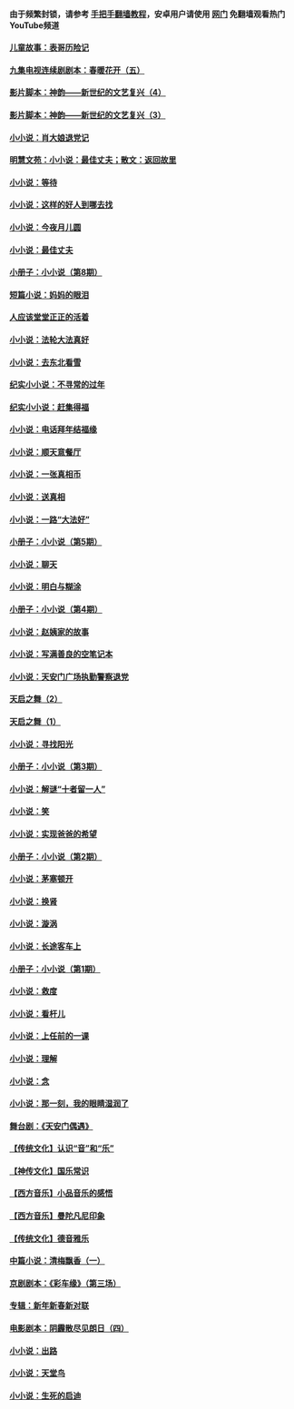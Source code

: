 #### 由于频繁封锁，请参考 [手把手翻墙教程](https://github.com/gfw-breaker/guides/wiki/)，安卓用户请使用 [网门](https://github.com/gfw-breaker/nogfw/blob/master/dl.md?t=05150601) 免翻墙观看热门YouTube频道 

#### [儿童故事：表哥历险记](../pages/328/383535.md?t=05150601) 

#### [九集电视连续剧剧本：春暖花开（五）](../pages/328/275919.md?t=05150601) 

#### [影片脚本：神韵——新世纪的文艺复兴（4）](../pages/328/266089.md?t=05150601) 

#### [影片脚本：神韵——新世纪的文艺复兴（3）](../pages/328/266087.md?t=05150601) 

#### [小小说：肖大娘退党记](../pages/328/239807.md?t=05150601) 

#### [明慧文苑：小小说：最佳丈夫；散文：返回故里](../pages/328/3439.md?t=05150601) 

#### [小小说：等待](../pages/328/223927.md?t=05150601) 

#### [小小说：这样的好人到哪去找](../pages/328/209396.md?t=05150601) 

#### [小小说：今夜月儿圆](../pages/328/193588.md?t=05150601) 

#### [小小说：最佳丈夫](../pages/328/190938.md?t=05150601) 

#### [小册子：小小说（第8期）](../pages/328/188202.md?t=05150601) 

#### [短篇小说：妈妈的眼泪](../pages/328/187712.md?t=05150601) 

#### [人应该堂堂正正的活着](../pages/328/182430.md?t=05150601) 

#### [小小说：法轮大法真好](../pages/328/174669.md?t=05150601) 

#### [小小说：去东北看雪](../pages/328/173882.md?t=05150601) 

#### [纪实小小说：不寻常的过年](../pages/328/173187.md?t=05150601) 

#### [纪实小小说：赶集得福](../pages/328/172652.md?t=05150601) 

#### [小小说：电话拜年结福缘](../pages/328/172533.md?t=05150601) 

#### [小小说：顺天意餐厅](../pages/328/170182.md?t=05150601) 

#### [小小说：一张真相币](../pages/328/169410.md?t=05150601) 

#### [小小说：送真相](../pages/328/166713.md?t=05150601) 

#### [小小说：一路“大法好”](../pages/328/162016.md?t=05150601) 

#### [小册子：小小说（第5期）](../pages/328/161131.md?t=05150601) 

#### [小小说：聊天](../pages/328/159640.md?t=05150601) 

#### [小小说：明白与糊涂](../pages/328/158101.md?t=05150601) 

#### [小册子：小小说（第4期）](../pages/328/158006.md?t=05150601) 

#### [小小说：赵姨家的故事](../pages/328/157843.md?t=05150601) 

#### [小小说：写满善良的空笔记本](../pages/328/157382.md?t=05150601) 

#### [小小说：天安门广场执勤警察退党](../pages/328/156982.md?t=05150601) 

#### [天启之舞（2）](../pages/328/153440.md?t=05150601) 

#### [天启之舞（1）](../pages/328/153439.md?t=05150601) 

#### [小小说：寻找阳光](../pages/328/153065.md?t=05150601) 

#### [小册子：小小说（第3期）](../pages/328/151715.md?t=05150601) 

#### [小小说：解谜“十者留一人”](../pages/328/148967.md?t=05150601) 

#### [小小说：笑](../pages/328/148905.md?t=05150601) 

#### [小小说：实现爸爸的希望](../pages/328/148096.md?t=05150601) 

#### [小册子：小小说（第2期）](../pages/328/147214.md?t=05150601) 

#### [小小说：茅塞顿开](../pages/328/147030.md?t=05150601) 

#### [小小说：换肾](../pages/328/146770.md?t=05150601) 

#### [小小说：漩涡](../pages/328/146683.md?t=05150601) 

#### [小小说：长途客车上](../pages/328/145076.md?t=05150601) 

#### [小册子：小小说（第1期）](../pages/328/143963.md?t=05150601) 

#### [小小说：救度](../pages/328/143927.md?t=05150601) 

#### [小小说：看杆儿](../pages/328/142137.md?t=05150601) 

#### [小小说：上任前的一课](../pages/328/140808.md?t=05150601) 

#### [小小说：理解](../pages/328/140476.md?t=05150601) 

#### [小小说：念](../pages/328/139513.md?t=05150601) 

#### [小小说：那一刻，我的眼睛湿润了](../pages/328/138476.md?t=05150601) 

#### [舞台剧：《天安门偶遇》](../pages/328/117155.md?t=05150601) 

#### [【传统文化】认识“音”和“乐”](../pages/328/108667.md?t=05150601) 

#### [【神传文化】国乐常识](../pages/328/104225.md?t=05150601) 

#### [【西方音乐】小品音乐的感悟](../pages/328/102924.md?t=05150601) 

#### [【西方音乐】曼陀凡尼印象](../pages/328/102922.md?t=05150601) 

#### [【传统文化】德音雅乐](../pages/328/102923.md?t=05150601) 

#### [中篇小说：清梅飘香（一）](../pages/328/101058.md?t=05150601) 

#### [京剧剧本：《彩车缘》（第三场）](../pages/328/96434.md?t=05150601) 

#### [专辑：新年新春新对联](../pages/328/94991.md?t=05150601) 

#### [电影剧本：阴霾散尽见朗日（四）](../pages/328/87081.md?t=05150601) 

#### [小小说：出路](../pages/328/84848.md?t=05150601) 

#### [小小说：天堂鸟](../pages/328/83084.md?t=05150601) 

#### [小小说：生死的启迪](../pages/328/70977.md?t=05150601) 

